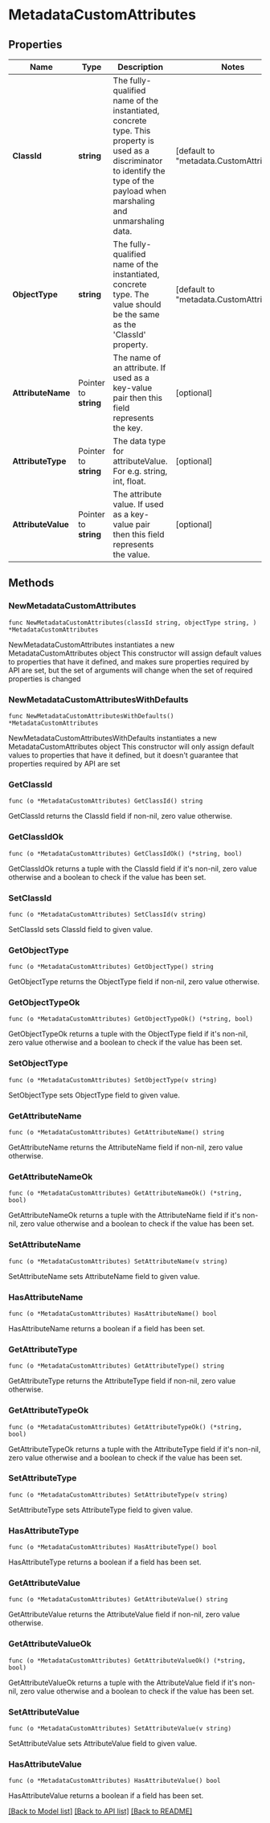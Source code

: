 # MetadataCustomAttributes

## Properties

Name | Type | Description | Notes
------------ | ------------- | ------------- | -------------
**ClassId** | **string** | The fully-qualified name of the instantiated, concrete type. This property is used as a discriminator to identify the type of the payload when marshaling and unmarshaling data. | [default to "metadata.CustomAttributes"]
**ObjectType** | **string** | The fully-qualified name of the instantiated, concrete type. The value should be the same as the &#39;ClassId&#39; property. | [default to "metadata.CustomAttributes"]
**AttributeName** | Pointer to **string** | The name of an attribute. If used as a key-value pair then this field represents the key. | [optional] 
**AttributeType** | Pointer to **string** | The data type for attributeValue. For e.g. string, int, float. | [optional] 
**AttributeValue** | Pointer to **string** | The attribute value. If used as a key-value pair then this field represents the value. | [optional] 

## Methods

### NewMetadataCustomAttributes

`func NewMetadataCustomAttributes(classId string, objectType string, ) *MetadataCustomAttributes`

NewMetadataCustomAttributes instantiates a new MetadataCustomAttributes object
This constructor will assign default values to properties that have it defined,
and makes sure properties required by API are set, but the set of arguments
will change when the set of required properties is changed

### NewMetadataCustomAttributesWithDefaults

`func NewMetadataCustomAttributesWithDefaults() *MetadataCustomAttributes`

NewMetadataCustomAttributesWithDefaults instantiates a new MetadataCustomAttributes object
This constructor will only assign default values to properties that have it defined,
but it doesn't guarantee that properties required by API are set

### GetClassId

`func (o *MetadataCustomAttributes) GetClassId() string`

GetClassId returns the ClassId field if non-nil, zero value otherwise.

### GetClassIdOk

`func (o *MetadataCustomAttributes) GetClassIdOk() (*string, bool)`

GetClassIdOk returns a tuple with the ClassId field if it's non-nil, zero value otherwise
and a boolean to check if the value has been set.

### SetClassId

`func (o *MetadataCustomAttributes) SetClassId(v string)`

SetClassId sets ClassId field to given value.


### GetObjectType

`func (o *MetadataCustomAttributes) GetObjectType() string`

GetObjectType returns the ObjectType field if non-nil, zero value otherwise.

### GetObjectTypeOk

`func (o *MetadataCustomAttributes) GetObjectTypeOk() (*string, bool)`

GetObjectTypeOk returns a tuple with the ObjectType field if it's non-nil, zero value otherwise
and a boolean to check if the value has been set.

### SetObjectType

`func (o *MetadataCustomAttributes) SetObjectType(v string)`

SetObjectType sets ObjectType field to given value.


### GetAttributeName

`func (o *MetadataCustomAttributes) GetAttributeName() string`

GetAttributeName returns the AttributeName field if non-nil, zero value otherwise.

### GetAttributeNameOk

`func (o *MetadataCustomAttributes) GetAttributeNameOk() (*string, bool)`

GetAttributeNameOk returns a tuple with the AttributeName field if it's non-nil, zero value otherwise
and a boolean to check if the value has been set.

### SetAttributeName

`func (o *MetadataCustomAttributes) SetAttributeName(v string)`

SetAttributeName sets AttributeName field to given value.

### HasAttributeName

`func (o *MetadataCustomAttributes) HasAttributeName() bool`

HasAttributeName returns a boolean if a field has been set.

### GetAttributeType

`func (o *MetadataCustomAttributes) GetAttributeType() string`

GetAttributeType returns the AttributeType field if non-nil, zero value otherwise.

### GetAttributeTypeOk

`func (o *MetadataCustomAttributes) GetAttributeTypeOk() (*string, bool)`

GetAttributeTypeOk returns a tuple with the AttributeType field if it's non-nil, zero value otherwise
and a boolean to check if the value has been set.

### SetAttributeType

`func (o *MetadataCustomAttributes) SetAttributeType(v string)`

SetAttributeType sets AttributeType field to given value.

### HasAttributeType

`func (o *MetadataCustomAttributes) HasAttributeType() bool`

HasAttributeType returns a boolean if a field has been set.

### GetAttributeValue

`func (o *MetadataCustomAttributes) GetAttributeValue() string`

GetAttributeValue returns the AttributeValue field if non-nil, zero value otherwise.

### GetAttributeValueOk

`func (o *MetadataCustomAttributes) GetAttributeValueOk() (*string, bool)`

GetAttributeValueOk returns a tuple with the AttributeValue field if it's non-nil, zero value otherwise
and a boolean to check if the value has been set.

### SetAttributeValue

`func (o *MetadataCustomAttributes) SetAttributeValue(v string)`

SetAttributeValue sets AttributeValue field to given value.

### HasAttributeValue

`func (o *MetadataCustomAttributes) HasAttributeValue() bool`

HasAttributeValue returns a boolean if a field has been set.


[[Back to Model list]](../README.md#documentation-for-models) [[Back to API list]](../README.md#documentation-for-api-endpoints) [[Back to README]](../README.md)


